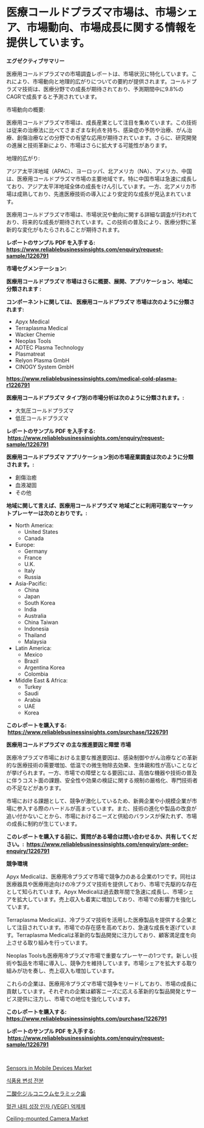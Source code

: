 <p><h1>医療コールドプラズマ市場は、市場シェア、市場動向、市場成長に関する情報を提供しています。</h1></p><p><strong>エグゼクティブサマリー</strong></p>
<p><p>医療用コールドプラズマの市場調査レポートは、市場状況に特化しています。これにより、市場動向と地理的広がりについての要約が提供されます。コールドプラズマ技術は、医療分野での成長が期待されており、予測期間中に9.8%のCAGRで成長すると予測されています。</p><p>市場動向の概要:</p><p>医療用コールドプラズマ市場は、成長産業として注目を集めています。この技術は従来の治療法に比べてさまざまな利点を持ち、感染症の予防や治療、がん治療、創傷治療などの分野での有望な応用が期待されています。さらに、研究開発の進展と技術革新により、市場はさらに拡大する可能性があります。</p><p>地理的広がり:</p><p>アジア太平洋地域（APAC）、ヨーロッパ、北アメリカ（NA）、アメリカ、中国は、医療用コールドプラズマ市場の主要地域です。特に中国市場は急速に成長しており、アジア太平洋地域全体の成長をけん引しています。一方、北アメリカ市場は成熟しており、先進医療技術の導入により安定的な成長が見込まれています。</p><p>医療用コールドプラズマ市場は、市場状況や動向に関する詳細な調査が行われており、将来的な成長が期待されています。この技術の普及により、医療分野に革新的な変化がもたらされることが期待されます。</p></p>
<p><strong>レポートのサンプル PDF を入手する: <a href="https://www.reliablebusinessinsights.com/enquiry/request-sample/1226791">https://www.reliablebusinessinsights.com/enquiry/request-sample/1226791</a></strong></p>
<p><strong>市場セグメンテーション:</strong></p>
<p><strong> 医療用コールドプラズマ 市場はさらに概要、展開、アプリケーション、地域に分類されます :</strong></p>
<p><strong>コンポーネントに関しては、 医療用コールドプラズマ 市場は次のように分類されます: &nbsp;</strong></p>
<p><ul><li>Apyx Medical</li><li>Terraplasma Medical</li><li>Wacker Chemie</li><li>Neoplas Tools</li><li>ADTEC Plasma Technology</li><li>Plasmatreat</li><li>Relyon Plasma GmbH</li><li>CINOGY System GmbH</li></ul></p>
<p><strong><a href="https://www.reliablebusinessinsights.com/medical-cold-plasma-r1226791">https://www.reliablebusinessinsights.com/medical-cold-plasma-r1226791</a></strong></p>
<p><strong> 医療用コールドプラズマ タイプ別の市場分析は次のように分類されます。:</strong></p>
<p><ul><li>大気圧コールドプラズマ</li><li>低圧コールドプラズマ</li></ul></p>
<p><strong>レポートのサンプル PDF を入手する: &nbsp;<a href="https://www.reliablebusinessinsights.com/enquiry/request-sample/1226791">https://www.reliablebusinessinsights.com/enquiry/request-sample/1226791</a></strong></p>
<p><strong> 医療用コールドプラズマ アプリケーション別の市場産業調査は次のように分類されます。:</strong></p>
<p><ul><li>創傷治癒</li><li>血液凝固</li><li>その他</li></ul></p>
<p><strong>地域に関して言えば、医療用コールドプラズマ 地域ごとに利用可能なマーケットプレーヤーは次のとおりです。:</strong></p>
<p><ul>
    <li>
        North America:
        <ul>
            <li>United States</li>
            <li>Canada</li>
        </ul>
    </li>
    <li>
        Europe:
        <ul>
            <li>Germany</li>
            <li>France</li>
            <li>U.K.</li>
            <li>Italy</li>
            <li>Russia</li>
        </ul>
    </li>
    <li>
        Asia-Pacific:
        <ul>
            <li>China</li>
            <li>Japan</li>
            <li>South Korea</li>
            <li>India</li>
            <li>Australia</li>
            <li>China Taiwan</li>
            <li>Indonesia</li>
            <li>Thailand</li>
            <li>Malaysia</li>
        </ul>
    </li>
    <li>
        Latin America:
        <ul>
            <li>Mexico</li>
            <li>Brazil</li>
            <li>Argentina Korea</li>
            <li>Colombia</li>
        </ul>
    </li>
    <li>
        Middle East & Africa:
        <ul>
            <li>Turkey</li>
            <li>Saudi</li>
            <li>Arabia</li>
            <li>UAE</li>
            <li>Korea</li>
        </ul>
    </li>
    </ul></p>
<p><strong>このレポートを購入する: &nbsp;<a href="https://www.reliablebusinessinsights.com/purchase/1226791">https://www.reliablebusinessinsights.com/purchase/1226791</a></strong></p>
<p><strong>医療用コールドプラズマ の主な推進要因と障壁 市場</strong></p>
<p><p>医療冷プラズマ市場における主要な推進要因は、感染制御やがん治療などの革新的な医療技術の需要増加、低温での微生物除去効果、生体親和性が高いことなどが挙げられます。一方、市場での障壁となる要因には、高価な機器や技術の普及に伴うコスト面の課題、安全性や効果の検証に関する規制の厳格化、専門技術者の不足などがあります。</p><p>市場における課題として、競争が激化しているため、新興企業や小規模企業が市場に参入する際のハードルが高まっています。また、技術の進化や製品の改良が追い付かないことから、市場におけるニーズと供給のバランスが保たれず、市場の成長に制約が生じています。</p></p>
<p><strong>このレポートを購入する前に、質問がある場合は問い合わせるか、共有してください。:&nbsp; <a href="https://www.reliablebusinessinsights.com/enquiry/pre-order-enquiry/1226791">https://www.reliablebusinessinsights.com/enquiry/pre-order-enquiry/1226791</a></strong></p>
<p><strong>競争環境</strong></p>
<p><p>Apyx Medicalは、医療用冷プラズマ市場で競争力のある企業の1つです。同社は医療器具や医療用途向けの冷プラズマ技術を提供しており、市場で先駆的な存在として知られています。Apyx Medicalは過去数年間で急速に成長し、市場シェアを拡大しています。売上収入も着実に増加しており、市場での影響力を強化しています。</p><p>Terraplasma Medicalは、冷プラズマ技術を活用した医療製品を提供する企業として注目されています。市場での存在感を高めており、急速な成長を遂げています。Terraplasma Medicalは革新的な製品開発に注力しており、顧客満足度を向上させる取り組みを行っています。</p><p>Neoplas Toolsも医療用冷プラズマ市場で重要なプレーヤーの1つです。新しい技術や製品を市場に導入し、競争力を維持しています。市場シェアを拡大する取り組みが功を奏し、売上収入も増加しています。</p><p>これらの企業は、医療用冷プラズマ市場で競争をリードしており、市場の成長に貢献しています。それぞれの企業は顧客ニーズに応える革新的な製品開発とサービス提供に注力し、市場での地位を強化しています。</p></p>
<p><strong>このレポートを購入する: &nbsp; <a href="https://www.reliablebusinessinsights.com/purchase/1226791">https://www.reliablebusinessinsights.com/purchase/1226791</a></strong></p>
<p><strong>レポートのサンプル PDF を入手する: &nbsp;<a href="https://www.reliablebusinessinsights.com/enquiry/request-sample/1226791">https://www.reliablebusinessinsights.com/enquiry/request-sample/1226791</a></strong><strong></strong></p>
<p>&nbsp;</p>
<p><p><a href="https://issuu.com/reportprime-2/docs/sensors-in-mobile-devices-market-size-2030.pptx">Sensors in Mobile Devices Market</a></p><p><a href="https://github.com/AlbertotDouglas44367/Market-Research-Report-List-1/blob/main/304239883676.md">식품용 변성 전분</a></p><p><a href="https://github.com/tanyaali3/Market-Research-Report-List-1/blob/main/631618890687.md">二酸化ジルコニウムセラミック歯</a></p><p><a href="https://github.com/msujons1512/Market-Research-Report-List-1/blob/main/179047083181.md">혈관 내피 성장 인자 (VEGF) 억제제</a></p><p><a href="https://github.com/NikolasKirlin2023/Market-Research-Report-List-1/blob/main/ceiling-mounted-camera-market.md">Ceiling-mounted Camera Market</a></p></p>